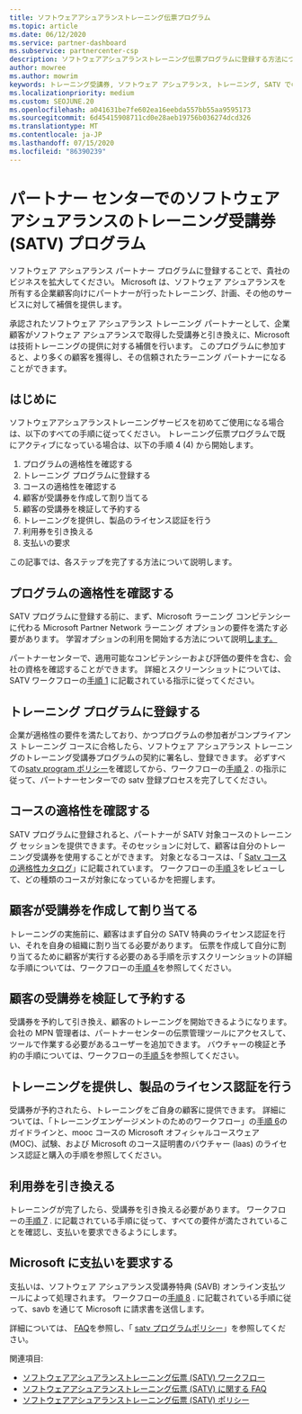 ```yaml
---
title: ソフトウェアアシュアランストレーニング伝票プログラム
ms.topic: article
ms.date: 06/12/2020
ms.service: partner-dashboard
ms.subservice: partnercenter-csp
description: ソフトウェアアシュアランストレーニング伝票プログラムに登録する方法について説明します。これにより、企業のお客様にトレーニングと計画を提供するための補償を受けることができます。
author: mowree
ms.author: mowrim
keywords: トレーニング受講券, ソフトウェア アシュアランス, トレーニング, SATV での登録, SATV
ms.localizationpriority: medium
ms.custom: SEOJUNE.20
ms.openlocfilehash: a041631be7fe602ea16eebda557bb55aa9595173
ms.sourcegitcommit: 6d45415908711cd0e28aeb19756b036274dcd326
ms.translationtype: MT
ms.contentlocale: ja-JP
ms.lasthandoff: 07/15/2020
ms.locfileid: "86390239"
---
```

# <a name="software-assurance-training-voucher-satv-program-in-partner-center"></a>パートナー センターでのソフトウェア アシュアランスのトレーニング受講券 (SATV) プログラム

ソフトウェア アシュアランス パートナー プログラムに登録することで、貴社のビジネスを拡大してください。 Microsoft は、ソフトウェア アシュアランスを所有する企業顧客向けにパートナーが行ったトレーニング、計画、その他のサービスに対して補償を提供します。

承認されたソフトウェア アシュアランス トレーニング パートナーとして、企業顧客がソフトウェア アシュアランスで取得した受講券と引き換えに、Microsoft は技術トレーニングの提供に対する補償を行います。 このプログラムに参加すると、より多くの顧客を獲得し、その信頼されたラーニング パートナーになることができます。

## <a name="get-started"></a>はじめに

ソフトウェアアシュアランストレーニングサービスを初めてご使用になる場合は、以下のすべての手順に従ってください。 トレーニング伝票プログラムで既にアクティブになっている場合は、以下の手順 4 (4) から開始します。 

1. プログラムの適格性を確認する
2. トレーニング プログラムに登録する
3. コースの適格性を確認する
4. 顧客が受講券を作成して割り当てる
5. 顧客の受講券を検証して予約する
6. トレーニングを提供し、製品のライセンス認証を行う
7. 利用券を引き換える
8. 支払いの要求

この記事では、各ステップを完了する方法について説明します。

## <a name="confirm-program-eligibility"></a>プログラムの適格性を確認する

SATV プログラムに登録する前に、まず、Microsoft ラーニング コンピテンシーに代わる Microsoft Partner Network ラーニング オプションの要件を満たす必要があります。 学習オプションの利用を開始する方法について説明[します。](https://partner.microsoft.com/membership/learning-partners)

パートナーセンターで、適用可能なコンピテンシーおよび評価の要件を含む、会社の資格を確認することができます。 詳細とスクリーンショットについては、SATV ワークフローの[手順 1](https://query.prod.cms.rt.microsoft.com/cms/api/am/binary/RE4s3bB) に記載されている指示に従ってください。

## <a name="enroll-in-the-training-program"></a>トレーニング プログラムに登録する

企業が適格性の要件を満たしており、かつプログラムの参加者がコンプライアンス トレーニング コースに合格したら、ソフトウェア アシュアランス トレーニングのトレーニング受講券プログラムの契約に署名し、登録できます。 必ずすべての[satv program ポリシー](https://query.prod.cms.rt.microsoft.com/cms/api/am/binary/RE3koEP)を確認してから、ワークフローの[手順 2](https://query.prod.cms.rt.microsoft.com/cms/api/am/binary/RE4s3bB) . の指示に従って、パートナーセンターでの satv 登録プロセスを完了してください。


## <a name="confirm-course-eligibility"></a>コースの適格性を確認する
SATV プログラムに登録されると、パートナーが SATV 対象コースのトレーニング セッションを提供できます。そのセッションに対して、顧客は自分のトレーニング受講券を使用することができます。 対象となるコースは、「 [Satv コースの適格性カタログ](https://savl-catalog.microsoft.com/)」に記載されています。 ワークフローの[手順 3](https://query.prod.cms.rt.microsoft.com/cms/api/am/binary/RE4s3bB)をレビューして、どの種類のコースが対象になっているかを把握します。

## <a name="have-customer-create-and-assign-voucher"></a>顧客が受講券を作成して割り当てる

トレーニングの実施前に、顧客はまず自分の SATV 特典のライセンス認証を行い、それを自身の組織に割り当てる必要があります。 伝票を作成して自分に割り当てるために顧客が実行する必要のある手順を示すスクリーンショットの詳細な手順については、ワークフローの[手順 4](https://query.prod.cms.rt.microsoft.com/cms/api/am/binary/RE4s3bB)を参照してください。

## <a name="validate-and-reserve-customer-vouchers"></a>顧客の受講券を検証して予約する

受講券を予約して引き換え、顧客のトレーニングを開始できるようになります。 会社の MPN 管理者は、パートナーセンターの伝票管理ツールにアクセスして、ツールで作業する必要があるユーザーを追加できます。 バウチャーの検証と予約の手順については、ワークフローの[手順 5](https://query.prod.cms.rt.microsoft.com/cms/api/am/binary/RE4s3bB)を参照してください。

## <a name="deliver-training-and-activate-product"></a>トレーニングを提供し、製品のライセンス認証を行う

受講券が予約されたら、トレーニングをご自身の顧客に提供できます。 詳細については、「トレーニングエンゲージメントのためのワークフロー」の[手順 6](https://query.prod.cms.rt.microsoft.com/cms/api/am/binary/RE4s3bB)のガイドラインと、mooc コースの Microsoft オフィシャルコースウェア (MOC)、試験、および Microsoft のコース証明書のバウチャー (laas) のライセンス認証と購入の手順を参照してください。

## <a name="redeem-voucher"></a>利用券を引き換える

トレーニングが完了したら、受講券を引き換える必要があります。 ワークフローの[手順 7](https://query.prod.cms.rt.microsoft.com/cms/api/am/binary/RE4s3bB) . に記載されている手順に従って、すべての要件が満たされていることを確認し、支払いを要求できるようにします。 


## <a name="request-payment-from-microsoft"></a>Microsoft に支払いを要求する

支払いは、ソフトウェア アシュアランス受講券特典 (SAVB) オンライン支払ツールによって処理されます。 ワークフローの[手順 8](https://query.prod.cms.rt.microsoft.com/cms/api/am/binary/RE4s3bB) . に記載されている手順に従って、savb を通じて Microsoft に請求書を送信します。 

詳細については、 [FAQ](https://query.prod.cms.rt.microsoft.com/cms/api/am/binary/RE3kz5o)を参照し、「 [satv プログラムポリシー](https://query.prod.cms.rt.microsoft.com/cms/api/am/binary/RE3koEP)」を参照してください。

関連項目:

- [ソフトウェアアシュアランストレーニング伝票 (SATV) ワークフロー](https://query.prod.cms.rt.microsoft.com/cms/api/am/binary/RE4s3bB)
- [ソフトウェアアシュアランストレーニング伝票 (SATV) に関する FAQ](https://query.prod.cms.rt.microsoft.com/cms/api/am/binary/RE3kz5o)
- [ソフトウェアアシュアランストレーニング伝票 (SATV) ポリシー](https://query.prod.cms.rt.microsoft.com/cms/api/am/binary/RE3koEP)
